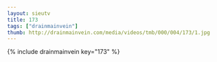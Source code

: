 ```yaml
--- 
layout: sieutv
title: 173
tags: ["drainmainvein"]
thumb: http://drainmainvein.com/media/videos/tmb/000/004/173/1.jpg
---
```

{% include drainmainvein key="173" %} 
